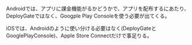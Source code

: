 Androidでは、アプリに課金機能がるかどうかで、アプリを配布するにあたり、DeployGateではなく、Googple Play Consoleを使う必要が出てくる。

iOSでは、Androidのように使い分ける必要はなく(DeployGateとGooglePlayConsole)、Apple Store Connectだけで事足りる。
